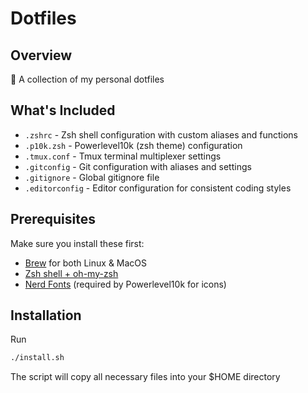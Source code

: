 # Dotfiles

## Overview
🌟 A collection of my personal dotfiles

## What's Included

- `.zshrc` - Zsh shell configuration with custom aliases and functions
- `.p10k.zsh` - Powerlevel10k (zsh theme) configuration
- `.tmux.conf` - Tmux terminal multiplexer settings
- `.gitconfig` - Git configuration with aliases and settings
- `.gitignore` - Global gitignore file
- `.editorconfig` - Editor configuration for consistent coding styles

## Prerequisites
Make sure you install these first:
- [Brew](https://brew.sh/) for both Linux & MacOS
- [Zsh shell + oh-my-zsh](https://github.com/ohmyzsh/ohmyzsh)
- [Nerd Fonts](https://www.nerdfonts.com/) (required by Powerlevel10k for icons)

## Installation
Run

```bash
./install.sh
```

The script will copy all necessary files into your $HOME directory
